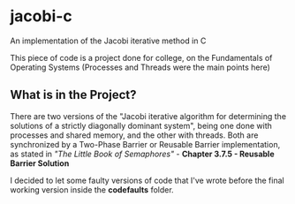 # jacobi-c
An implementation of the Jacobi iterative method in C

  This piece of code is a project done for college, on the Fundamentals of Operating Systems (Processes and Threads were the main points here)

  ## What is in the Project?
  There are two versions of the "Jacobi iterative algorithm for determining the solutions of a strictly diagonally dominant system", being one done with 
  processes and shared memory, and the other with threads. Both are synchronized by a Two-Phase Barrier or Reusable Barrier implementation, as stated in
  *"The Little Book of Semaphores"* - **Chapter 3.7.5 - Reusable Barrier Solution** 
  
  I decided to let some faulty versions of code that I've wrote before the final working version inside the **codefaults** folder. 
